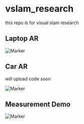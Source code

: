 # vslam_research
this repo is for visual slam research

## Laptop AR

![Marker](https://github.com/castiel520/vslam_research/blob/master/labtop-AR-demo/labtop2.png)

## Car AR

will upload code soon

![Marker](https://github.com/castiel520/vslam_research/blob/master/labtop-AR-demo/Car.png)

## Measurement Demo
![Marker](https://github.com/castiel520/vslam_research/blob/master/measurement.png)
